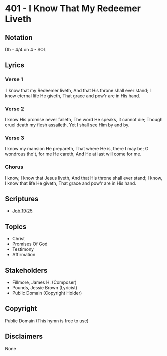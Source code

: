 # 401 - I Know That My Redeemer Liveth

## Notation

Db - 4/4 on 4 - SOL

## Lyrics

### Verse 1

 I know that my Redeemer liveth, And that His throne shall ever stand; I know eternal life He giveth, That grace and pow'r are in His hand. 

### Verse 2

I know His promise never faileth, The word He speaks, it cannot die; Though cruel death my flesh assaileth, Yet I shall see Him by and by.

### Verse 3

I know my mansion He prepareth, That where He is, there I may be; O wondrous tho't, for me He careth, And He at last will come for me. 

### Chorus

I know, I know that Jesus liveth, And that His throne shall ever stand; I know, I know that life He giveth, That grace and pow'r are in His hand.


## Scriptures

- [Job 19:25](https://www.biblegateway.com/passage/?search=Job%2019%3A25)

## Topics

- Christ
- Promises Of God
- Testimony
- Affirmation

## Stakeholders

- Fillmore, James H. (Composer)
- Pounds, Jessie Brown (Lyricist)
- Public Domain (Copyright Holder)

## Copyright

Public Domain
(This hymn is free to use)

## Disclaimers

None

